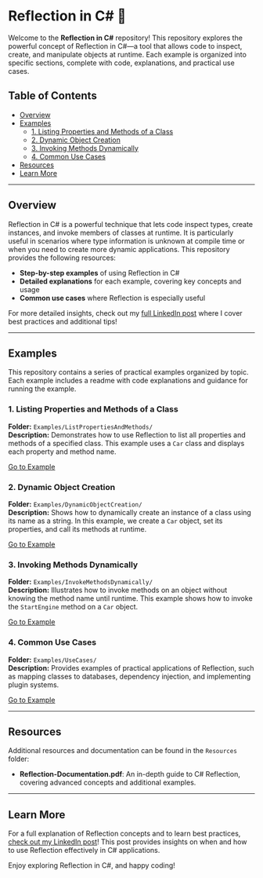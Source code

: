 # Reflection in C# 🚀

Welcome to the **Reflection in C#** repository! This repository explores the powerful concept of Reflection in C#—a tool that allows code to inspect, create, and manipulate objects at runtime. Each example is organized into specific sections, complete with code, explanations, and practical use cases.

## Table of Contents
- [Overview](#overview)
- [Examples](#examples)
  - [1. Listing Properties and Methods of a Class](#1-listing-properties-and-methods-of-a-class)
  - [2. Dynamic Object Creation](#2-dynamic-object-creation)
  - [3. Invoking Methods Dynamically](#3-invoking-methods-dynamically)
  - [4. Common Use Cases](#4-common-use-cases)
- [Resources](#resources)
- [Learn More](#learn-more)

---

## Overview

Reflection in C# is a powerful technique that lets code inspect types, create instances, and invoke members of classes at runtime. It is particularly useful in scenarios where type information is unknown at compile time or when you need to create more dynamic applications. This repository provides the following resources:

- **Step-by-step examples** of using Reflection in C#
- **Detailed explanations** for each example, covering key concepts and usage
- **Common use cases** where Reflection is especially useful

For more detailed insights, check out my [full LinkedIn post](https://www.linkedin.com/posts/cassiocosta_csharp-reflection-programming-activity-7255291776742121474-j7n8?utm_source=share&utm_medium=member_desktop) where I cover best practices and additional tips!

---

## Examples

This repository contains a series of practical examples organized by topic. Each example includes a readme with code explanations and guidance for running the example.

### 1. Listing Properties and Methods of a Class

**Folder:** `Examples/ListPropertiesAndMethods/`  
**Description:** Demonstrates how to use Reflection to list all properties and methods of a specified class. This example uses a `Car` class and displays each property and method name.

[Go to Example](examples/ListPropertiesAndMethods/readme.md)

### 2. Dynamic Object Creation

**Folder:** `Examples/DynamicObjectCreation/`  
**Description:** Shows how to dynamically create an instance of a class using its name as a string. In this example, we create a `Car` object, set its properties, and call its methods at runtime.

[Go to Example](examples/DynamicObjectCreation/readme.md)

### 3. Invoking Methods Dynamically

**Folder:** `Examples/InvokeMethodsDynamically/`  
**Description:** Illustrates how to invoke methods on an object without knowing the method name until runtime. This example shows how to invoke the `StartEngine` method on a `Car` object.

[Go to Example](examples/InvokeMethodsDynamically/readme.md)

### 4. Common Use Cases

**Folder:** `Examples/UseCases/`  
**Description:** Provides examples of practical applications of Reflection, such as mapping classes to databases, dependency injection, and implementing plugin systems.

[Go to Example](examples/UseCases/readme.md)

---

## Resources

Additional resources and documentation can be found in the `Resources` folder:
- **Reflection-Documentation.pdf**: An in-depth guide to C# Reflection, covering advanced concepts and additional examples.

---

## Learn More

For a full explanation of Reflection concepts and to learn best practices, [check out my LinkedIn post](https://www.linkedin.com/posts/cassiocosta_csharp-reflection-programming-activity-7255291776742121474-j7n8?utm_source=share&utm_medium=member_desktop)! This post provides insights on when and how to use Reflection effectively in C# applications.

Enjoy exploring Reflection in C#, and happy coding!
